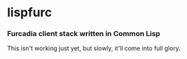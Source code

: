 # lispfurc
### Furcadia client stack written in Common Lisp
This isn't working just yet, but slowly, it'll come into full glory.
